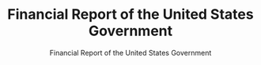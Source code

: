 ---
layout: resources-landing
title: Financial Report of the United States Government
subtitle: Financial Report of the United States Government
filters: financial-reporting report omb
external_url: https://fiscal.treasury.gov/reports-statements/financial-report/
---